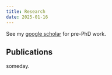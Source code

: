 ```yaml
---
title: Research
date: 2025-01-16
---
```


See my [google
scholar](https://scholar.google.com/citations?hl=en&view_op=list_works&authuser=1&gmla=AGd7smFzbHNuU1fyl4U0zlojJk7kv-MTQvBZ4sP4vIlF_mGQTOXoA0CfcXB0_96yvGpPUc3LjuuFGWwvlh-KUrDGxdGJgDVszwS_xjbPqFc&user=cRKA1lEAAAAJ)
for pre-PhD work.

## Publications
someday.
